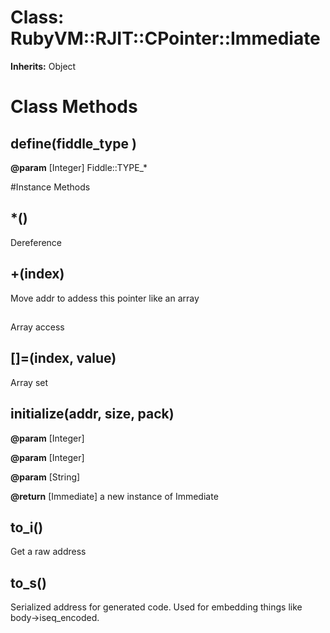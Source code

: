 # Class: RubyVM::RJIT::CPointer::Immediate
**Inherits:** Object
    



# Class Methods
## define(fiddle_type ) [](#method-c-define)
**@param** [Integer] Fiddle::TYPE_*


#Instance Methods
## *() [](#method-i-*)
Dereference

## +(index) [](#method-i-+)
Move addr to addess this pointer like an array

## [](index) [](#method-i-[])
Array access

## []=(index, value) [](#method-i-[]=)
Array set

## initialize(addr, size, pack) [](#method-i-initialize)

**@param** [Integer] 

**@param** [Integer] 

**@param** [String] 

**@return** [Immediate] a new instance of Immediate

## to_i() [](#method-i-to_i)
Get a raw address

## to_s() [](#method-i-to_s)
Serialized address for generated code. Used for embedding things like
body->iseq_encoded.

